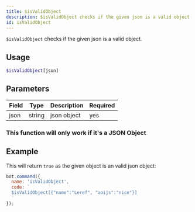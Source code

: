 ```yaml
---
title: $isValidObject 
description: $isValidObject checks if the given json is a valid object.
id: isValidObject
---
```


`$isValidObject` checks if the given json is a valid object.

## Usage

```php
$isValidObject[json]
```

## Parameters 


| Field     | Type    | Description                                        | Required |
|-----------|---------|----------------------------------------------------|----------|
| json      | string  | json object                             | yes      |

### This function will only work if it's a JSON Object

## Example

This will return `true` as the given object is an valid json object:

```javascript
bot.command({
  name: 'isValidObject',
  code: `
  $isValidObject[{"name":"Leref", "aoijs":"nice"}]
  `
});
```
